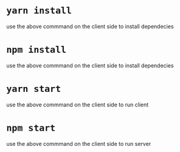 # `yarn install`
use the above commmand on the client side to install dependecies

# `npm install`
use the above commmand on the client side to install dependecies

# `yarn start`
use the above commmand on the client side to run client

# `npm start`
use the above commmand on the client side to run server